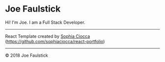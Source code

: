 # Joe Faulstick

Hi! I'm Joe. I am a Full Stack Developer.

---
React Template created by [Sophia Ciocca](http://sophiaciocca.com)
(https://github.com/sophiaciocca/react-portfolio)

---

© 2018 Joe Faulstick